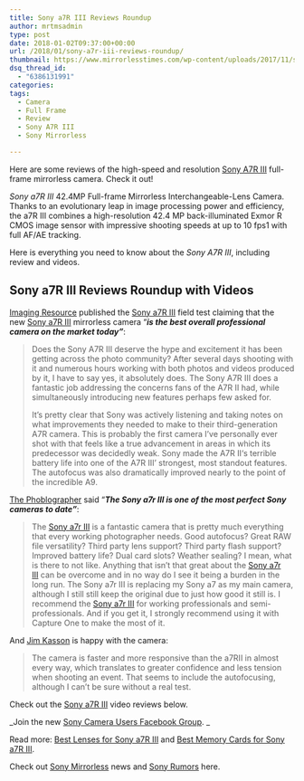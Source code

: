 ```yaml
---
title: Sony a7R III Reviews Roundup
author: mrtmsadmin
type: post
date: 2018-01-02T09:37:00+00:00
url: /2018/01/sony-a7r-iii-reviews-roundup/
thumbnail: https://www.mirrorlesstimes.com/wp-content/uploads/2017/11/sony-a7r-iii-star-eater.jpg
dsq_thread_id:
  - "6386131991"
categories:
tags:
  - Camera
  - Full Frame
  - Review
  - Sony A7R III
  - Sony Mirrorless

---
```

Here are some reviews of the high-speed and resolution <a href="https://www.mirrorlesstimes.com/tags/sony-a7r-iii/" target="_blank" rel="noopener">Sony A7R III</a> full-frame mirrorless camera. Check it out!

_Sony a7R III_ 42.4MP Full-frame Mirrorless Interchangeable-Lens Camera. Thanks to an evolutionary leap in image processing power and efficiency, the a7R III combines a high-resolution 42.4 MP back-illuminated Exmor R CMOS image sensor with impressive shooting speeds at up to 10 fps1 with full AF/AE tracking.

Here is everything you need to know about the _Sony A7R III_, including review and videos. <!--more-->

## Sony a7R III Reviews Roundup with Videos

<a class="ext-link" title="" href="http://www.imaging-resource.com/news/2017/12/05/sony-a7r-iii-field-test-this-is-the-best-overall-professional-camera" target="_blank" rel="noopener nofollow external noreferrer">Imaging Resource</a> published the <a href="https://www.mirrorlesstimes.com/2017/11/best-lenses-sony-a7r-iii/" target="_blank" rel="noopener" data-wpel-link="exclude">Sony a7R III</a> field test claiming that the new <a href="https://www.dailycameranews.com/tag/sony-a7riii/" target="_blank" rel="noopener" data-wpel-link="internal">Sony a7R III</a> mirrorless camera “**_is the best overall professional camera on the market today”_**:

> Does the Sony A7R III deserve the hype and excitement it has been getting across the photo community? After several days shooting with it and numerous hours working with both photos and videos produced by it, I have to say yes, it absolutely does. The Sony A7R III does a fantastic job addressing the concerns fans of the A7R II had, while simultaneously introducing new features perhaps few asked for.
> 
> It’s pretty clear that Sony was actively listening and taking notes on what improvements they needed to make to their third-generation A7R camera. This is probably the first camera I’ve personally ever shot with that feels like a true advancement in areas in which its predecessor was decidedly weak. Sony made the A7R II‘s terrible battery life into one of the A7R III’ strongest, most standout features. The autofocus was also dramatically improved nearly to the point of the incredible A9.

<a class="ext-link" title="" href="https://www.thephoblographer.com/2017/12/07/review-sony-a7r-iii-the-camera-so-many-of-us-have-been-waiting-for/" target="_blank" rel="noopener nofollow external noreferrer">The Phoblographer</a> said “**_The Sony a7r III is one of the most perfect Sony cameras to date”_**:

> The <a class="ext-link" title="" href="https://www.amazon.com/Sony-42-4MP-Full-frame-Mirrorless-Interchangeable-Lens/dp/B076TGDHPT/?tag=mirrorlesst-20" target="_blank" rel="noopener nofollow external noreferrer" data-amzn-asin="B076TGDHPT">Sony a7r III</a> is a fantastic camera that is pretty much everything that every working photographer needs. Good autofocus? Great RAW file versatility? Third party lens support? Third party flash support? Improved battery life? Dual card slots? Weather sealing? I mean, what is there to not like. Anything that isn’t that great about the <a href="https://www.mirrorlesstimes.com/2017/11/best-lenses-sony-a7r-iii/" target="_blank" rel="noopener" data-wpel-link="internal">Sony a7r III</a> can be overcome and in no way do I see it being a burden in the long run. The Sony a7r III is replacing my Sony a7 as my main camera, although I still still keep the original due to just how good it still is. I recommend the <a href="https://www.dailycameranews.com/2017/11/sony-a7r-iii-stock-availability-tracker/" target="_blank" rel="noopener" data-wpel-link="exclude">Sony a7r III</a> for working professionals and semi-professionals. And if you get it, I strongly recommend using it with Capture One to make the most of it.

And <a class="ext-link" title="" href="http://blog.kasson.com/a7riii/shooting-an-event-with-the-a7riii/" target="_blank" rel="external nofollow noopener">Jim Kasson</a> is happy with the camera:

> The camera is faster and more responsive than the a7RII in almost every way, which translates to greater confidence and less tension when shooting an event. That seems to include the autofocusing, although I can’t be sure without a real test.

Check out the <a href="https://www.mirrorlesstimes.com/tags/sony-a7r-iii/" target="_blank" rel="noopener">Sony a7R III</a> video reviews below.











_Join the new <a href="https://www.facebook.com/groups/1637646316495210/" target="_blank" rel="nofollow noopener noreferrer">Sony Camera Users Facebook Group</a>. _

Read more: <a href="https://www.mirrorlesstimes.com/2017/11/best-lenses-sony-a7r-iii/" target="_blank" rel="noopener" data-wpel-link="internal">Best Lenses for Sony a7R III</a> and <a href="https://www.dailycameranews.com/2017/11/best-memory-cards-sony-a7r-iii/" target="_blank" rel="noopener" data-wpel-link="internal">Best Memory Cards for Sony a7R III</a>.

Check out <a href="https://www.mirrorlesstimes.com/tags/sony-mirrorless/" target="_blank" rel="noopener">Sony Mirrorless</a> news and <a href="https://www.dailycameranews.com/tag/sony-rumors/" target="_blank" rel="noopener">Sony Rumors</a> here.